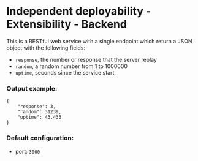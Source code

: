 # Independent deployability - Extensibility - Backend
This is a RESTful web service with a single endpoint which return a JSON object with the following fields:
- `response`, the number or response that the server replay
- `random`, a random number from 1 to 1000000
- `uptime`, seconds since the service start


### Output example:
```
{
    "response": 3,
    "random": 31239,
    "uptime": 43.433
}
```

### Default configuration:
- port: `3000`
